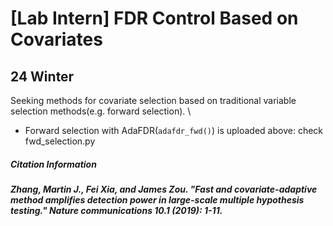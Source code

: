 # [Lab Intern] FDR Control Based on Covariates 

## 24 Winter 
Seeking methods for covariate selection based on traditional variable selection methods(e.g. forward selection). \
- Forward selection with AdaFDR(```adafdr_fwd()```) is uploaded above: check fwd_selection.py 


##### Citation Information 
##### Zhang, Martin J., Fei Xia, and James Zou. "Fast and covariate-adaptive method amplifies detection power in large-scale multiple hypothesis testing." Nature communications 10.1 (2019): 1-11.
